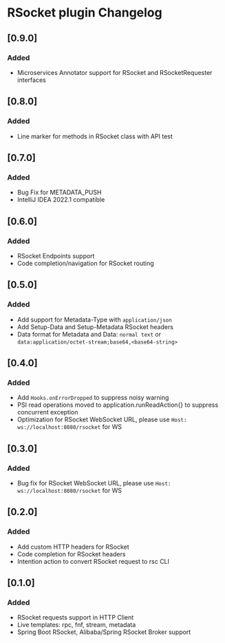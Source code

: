 <!-- Keep a Changelog guide -> https://keepachangelog.com -->

# RSocket plugin Changelog

## [0.9.0]

### Added

- Microservices Annotator support for RSocket and RSocketRequester interfaces

## [0.8.0]

### Added

- Line marker for methods in RSocket class with API test

## [0.7.0]

### Added

- Bug Fix for METADATA_PUSH
- IntelliJ IDEA 2022.1 compatible

## [0.6.0]

### Added

- RSocket Endpoints support
- Code completion/navigation for RSocket routing

## [0.5.0]

### Added

- Add support for Metadata-Type with `application/json`
- Add Setup-Data and Setup-Metadata RSocket headers
- Data format for Metadata and Data: `normal text` or `data:application/octet-stream;base64,<base64-string>`

## [0.4.0]

### Added

- Add `Hooks.onErrorDropped` to suppress noisy warning
- PSI read operations moved to application.runReadAction{} to suppress concurrent exception
- Optimization for RSocket WebSocket URL, please use `Host: ws://localhost:8080/rsocket` for WS

## [0.3.0]

### Added

- Bug fix for RSocket WebSocket URL, please use `Host: ws://localhost:8080/rsocket` for WS

## [0.2.0]

### Added

- Add custom HTTP headers for RSocket
- Code completion for RSocket headers
- Intention action to convert RSocket request to rsc CLI

## [0.1.0]

### Added

- RSocket requests support in HTTP Client
- Live templates: rpc, fnf, stream, metadata
- Spring Boot RSocket, Alibaba/Spring RSocket Broker support
